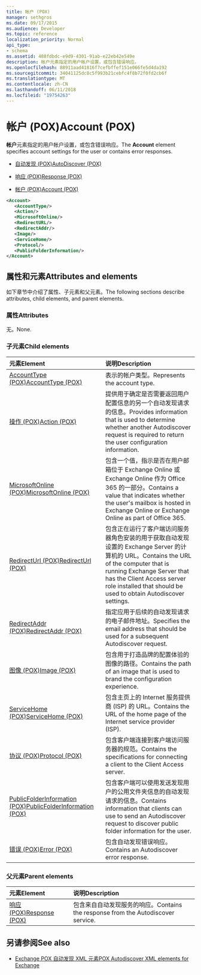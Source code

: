 ```yaml
---
title: 帐户 (POX)
manager: sethgros
ms.date: 09/17/2015
ms.audience: Developer
ms.topic: reference
localization_priority: Normal
api_type:
- schema
ms.assetid: 488fdbdc-e9d9-4301-91ab-e22eb42e549e
description: 帐户元素指定的用户帐户设置，或包含错误响应。
ms.openlocfilehash: 88911aad41816f7cefbffef151e066fe5d4da192
ms.sourcegitcommit: 34041125dc8c5f993b21cebfc4f8b72f0fd2cb6f
ms.translationtype: MT
ms.contentlocale: zh-CN
ms.lasthandoff: 06/11/2018
ms.locfileid: "19754263"
---
```

# <a name="account-pox"></a><span data-ttu-id="5067a-103">帐户 (POX)</span><span class="sxs-lookup"><span data-stu-id="5067a-103">Account (POX)</span></span>

<span data-ttu-id="5067a-104">**帐户**元素指定的用户帐户设置，或包含错误响应。</span><span class="sxs-lookup"><span data-stu-id="5067a-104">The **Account** element specifies account settings for the user or contains error responses.</span></span> 
  
- [<span data-ttu-id="5067a-105">自动发现 (POX)</span><span class="sxs-lookup"><span data-stu-id="5067a-105">AutoDiscover (POX)</span></span>](autodiscover-pox.md)
  
- [<span data-ttu-id="5067a-106">响应 (POX)</span><span class="sxs-lookup"><span data-stu-id="5067a-106">Response (POX)</span></span>](response-pox.md)
  
- [<span data-ttu-id="5067a-107">帐户 (POX)</span><span class="sxs-lookup"><span data-stu-id="5067a-107">Account (POX)</span></span>](account-pox.md)
  
```XML
<Account>
   <AccountType/>
   <Action/>
   <MicrosoftOnline/>
   <RedirectURL/>
   <RedirectAddr/>
   <Image/>
   <ServiceHome/>
   <Protocol/>
   <PublicFolderInformation/>
</Account>
```

## <a name="attributes-and-elements"></a><span data-ttu-id="5067a-108">属性和元素</span><span class="sxs-lookup"><span data-stu-id="5067a-108">Attributes and elements</span></span>

<span data-ttu-id="5067a-109">如下章节中介绍了属性、子元素和父元素。</span><span class="sxs-lookup"><span data-stu-id="5067a-109">The following sections describe attributes, child elements, and parent elements.</span></span>
  
### <a name="attributes"></a><span data-ttu-id="5067a-110">属性</span><span class="sxs-lookup"><span data-stu-id="5067a-110">Attributes</span></span>

<span data-ttu-id="5067a-111">无。</span><span class="sxs-lookup"><span data-stu-id="5067a-111">None.</span></span>
  
### <a name="child-elements"></a><span data-ttu-id="5067a-112">子元素</span><span class="sxs-lookup"><span data-stu-id="5067a-112">Child elements</span></span>

|<span data-ttu-id="5067a-113">**元素**</span><span class="sxs-lookup"><span data-stu-id="5067a-113">**Element**</span></span>|<span data-ttu-id="5067a-114">**说明**</span><span class="sxs-lookup"><span data-stu-id="5067a-114">**Description**</span></span>|
|:-----|:-----|
|[<span data-ttu-id="5067a-115">AccountType (POX)</span><span class="sxs-lookup"><span data-stu-id="5067a-115">AccountType (POX)</span></span>](accounttype-pox.md) <br/> |<span data-ttu-id="5067a-116">表示的帐户类型。</span><span class="sxs-lookup"><span data-stu-id="5067a-116">Represents the account type.</span></span>  <br/> |
|[<span data-ttu-id="5067a-117">操作 (POX)</span><span class="sxs-lookup"><span data-stu-id="5067a-117">Action (POX)</span></span>](action-pox.md) <br/> |<span data-ttu-id="5067a-118">提供用于确定是否需要返回用户配置信息的另一个自动发现请求的信息。</span><span class="sxs-lookup"><span data-stu-id="5067a-118">Provides information that is used to determine whether another Autodiscover request is required to return the user configuration information.</span></span>  <br/> |
|[<span data-ttu-id="5067a-119">MicrosoftOnline (POX)</span><span class="sxs-lookup"><span data-stu-id="5067a-119">MicrosoftOnline (POX)</span></span>](microsoftonline-pox.md) <br/> |<span data-ttu-id="5067a-120">包含一个值，指示是否在用户邮箱位于 Exchange Online 或 Exchange Online 作为 Office 365 的一部分。</span><span class="sxs-lookup"><span data-stu-id="5067a-120">Contains a value that indicates whether the user's mailbox is hosted in Exchange Online or Exchange Online as part of Office 365.</span></span>  <br/> |
|[<span data-ttu-id="5067a-121">RedirectUrl (POX)</span><span class="sxs-lookup"><span data-stu-id="5067a-121">RedirectUrl (POX)</span></span>](redirecturl-pox.md) <br/> |<span data-ttu-id="5067a-122">包含正在运行了客户端访问服务器角色安装的用于获取自动发现设置的 Exchange Server 的计算机的 URL。</span><span class="sxs-lookup"><span data-stu-id="5067a-122">Contains the URL of the computer that is running Exchange Server that has the Client Access server role installed that should be used to obtain Autodiscover settings.</span></span>  <br/> |
|[<span data-ttu-id="5067a-123">RedirectAddr (POX)</span><span class="sxs-lookup"><span data-stu-id="5067a-123">RedirectAddr (POX)</span></span>](redirectaddr-pox.md) <br/> |<span data-ttu-id="5067a-124">指定应用于后续的自动发现请求的电子邮件地址。</span><span class="sxs-lookup"><span data-stu-id="5067a-124">Specifies the email address that should be used for a subsequent Autodiscover request.</span></span>  <br/> |
|[<span data-ttu-id="5067a-125">图像 (POX)</span><span class="sxs-lookup"><span data-stu-id="5067a-125">Image (POX)</span></span>](image-pox.md) <br/> |<span data-ttu-id="5067a-126">包含用于打造品牌的配置体验的图像的路径。</span><span class="sxs-lookup"><span data-stu-id="5067a-126">Contains the path of an image that is used to brand the configuration experience.</span></span>  <br/> |
|[<span data-ttu-id="5067a-127">ServiceHome (POX)</span><span class="sxs-lookup"><span data-stu-id="5067a-127">ServiceHome (POX)</span></span>](servicehome-pox.md) <br/> |<span data-ttu-id="5067a-128">包含主页上的 Internet 服务提供商 (ISP) 的 URL。</span><span class="sxs-lookup"><span data-stu-id="5067a-128">Contains the URL of the home page of the Internet service provider (ISP).</span></span>  <br/> |
|[<span data-ttu-id="5067a-129">协议 (POX)</span><span class="sxs-lookup"><span data-stu-id="5067a-129">Protocol (POX)</span></span>](protocol-pox.md) <br/> |<span data-ttu-id="5067a-130">包含客户端连接到客户端访问服务器的规范。</span><span class="sxs-lookup"><span data-stu-id="5067a-130">Contains the specifications for connecting a client to the Client Access server.</span></span>  <br/> |
|[<span data-ttu-id="5067a-131">PublicFolderInformation (POX)</span><span class="sxs-lookup"><span data-stu-id="5067a-131">PublicFolderInformation (POX)</span></span>](publicfolderinformation-pox.md) <br/> |<span data-ttu-id="5067a-132">包含客户端可以使用发送发现用户的公用文件夹信息的自动发现请求的信息。</span><span class="sxs-lookup"><span data-stu-id="5067a-132">Contains information that clients can use to send an Autodiscover request to discover public folder information for the user.</span></span>  <br/> |
|[<span data-ttu-id="5067a-133">错误 (POX)</span><span class="sxs-lookup"><span data-stu-id="5067a-133">Error (POX)</span></span>](error-pox.md) <br/> |<span data-ttu-id="5067a-134">包含自动发现错误响应。</span><span class="sxs-lookup"><span data-stu-id="5067a-134">Contains an Autodiscover error response.</span></span>  <br/> |
   
### <a name="parent-elements"></a><span data-ttu-id="5067a-135">父元素</span><span class="sxs-lookup"><span data-stu-id="5067a-135">Parent elements</span></span>

|<span data-ttu-id="5067a-136">**元素**</span><span class="sxs-lookup"><span data-stu-id="5067a-136">**Element**</span></span>|<span data-ttu-id="5067a-137">**说明**</span><span class="sxs-lookup"><span data-stu-id="5067a-137">**Description**</span></span>|
|:-----|:-----|
|[<span data-ttu-id="5067a-138">响应 (POX)</span><span class="sxs-lookup"><span data-stu-id="5067a-138">Response (POX)</span></span>](response-pox.md) <br/> |<span data-ttu-id="5067a-139">包含来自自动发现服务的响应。</span><span class="sxs-lookup"><span data-stu-id="5067a-139">Contains the response from the Autodiscover service.</span></span>  <br/> |
   
## <a name="see-also"></a><span data-ttu-id="5067a-140">另请参阅</span><span class="sxs-lookup"><span data-stu-id="5067a-140">See also</span></span>

- [<span data-ttu-id="5067a-141">Exchange POX 自动发现 XML 元素</span><span class="sxs-lookup"><span data-stu-id="5067a-141">POX Autodiscover XML elements for Exchange</span></span>](pox-autodiscover-xml-elements-for-exchange.md)

